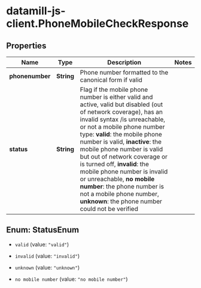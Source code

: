 # datamill-js-client.PhoneMobileCheckResponse

## Properties
Name | Type | Description | Notes
------------ | ------------- | ------------- | -------------
**phonenumber** | **String** | Phone number formatted to the canonical form if valid | 
**status** | **String** | Flag if the mobile phone number is either valid and active, valid but disabled (out of network coverage), has an invalid syntax /is unreachable, or not a mobile phone number type: **valid**: the mobile phone number is valid, **inactive**: the mobile phone number is valid but out of network coverage or is turned off, **invalid**: the mobile phone number is invalid or unreachable, **no mobile number**: the phone number is not a mobile phone number, **unknown**: the phone number could not be verified  | 


<a name="StatusEnum"></a>
## Enum: StatusEnum


* `valid` (value: `"valid"`)

* `invalid` (value: `"invalid"`)

* `unknown` (value: `"unknown"`)

* `no mobile number` (value: `"no mobile number"`)




